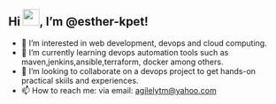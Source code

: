 ##  Hi <img src="https://raw.githubusercontent.com/MartinHeinz/MartinHeinz/master/wave.gif" width="30px">, I’m @esther-kpet!
- 👀 I’m interested in web development, devops and cloud computing.
- 🌱 I’m currently learning devops automation tools such as maven,jenkins,ansible,terraform, docker among others.
- 💞️ I’m looking to collaborate on a devops project to get hands-on practical skiils and experiences.
- 📫 How to reach me: via email: agilelytm@yahoo.com

<!---
esther-kpet/esther-kpet is a ✨ special ✨ repository because its `README.md` (this file) appears on your GitHub profile.
You can click the Preview link to take a look at your changes.
--->

